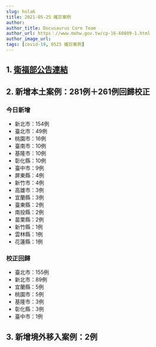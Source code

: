 ```yaml
---
slug: hola6
title: 2021-05-25 確診案例
author: 
author_title: Docusaurus Core Team
author_url: https：//www.mohw.gov.tw/cp-16-60809-1.html
author_image_url: 
tags: [covid-19, 0525 確診案例]
---
```


## 1. [衛福部公告連結](https：//www.cdc.gov.tw/Bulletin/Detail/KJs1FiAR_wExG5FEWfJe3w?typeid=9)

## 2. 新增本土案例：281例＋261例回歸校正

### 今日新增
* 新北市：154例
* 臺北市：49例
* 桃園市：16例
* 臺南市：10例
* 基隆市：10例
* 彰化縣：10例
* 臺中市：9例
* 屏東縣：4例
* 新竹市：4例
* 高雄市：3例
* 宜蘭縣：3例
* 臺東縣：2例
* 南投縣：2例
* 苗栗縣：2例
* 新竹縣：1例
* 雲林縣：1例
* 花蓮縣：1例

### 校正回歸
* 臺北市：155例
* 新北市：89例
* 宜蘭縣：5例
* 桃園市：5例
* 基隆市：3例
* 彰化縣：3例
* 臺中市：1例

## 3. 新增境外移入案例：2例


